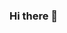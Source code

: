 ### Hi there 👋

<!--
**MinaMaher90/MinaMaher90** is a ✨ _special_ ✨ repository because its `README.md` (this file) appears on your GitHub profile.


- 🌱 I’m currently learning Terraform
- 📫 How to reach me: mina_maher.2012@outlook.com
- 😄 Pronouns: He/him
- ⚡ Fun fact: i love chess :)
